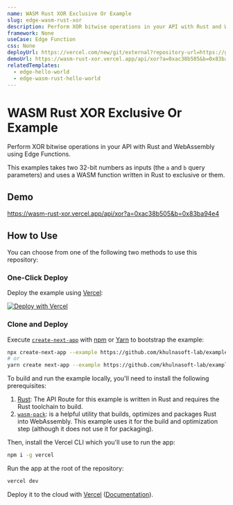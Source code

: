 ```yaml
---
name: WASM Rust XOR Exclusive Or Example
slug: edge-wasm-rust-xor
description: Perform XOR bitwise operations in your API with Rust and WebAssembly using Edge Functions.
framework: None
useCase: Edge Function
css: None
deployUrl: https://vercel.com/new/git/external?repository-url=https://github.com/khulnasoft-lab/examples/tree/main/edge-functions/wasm-rust-xor&project-name=edge-wasm-rust-xor&repository-name=edge-wasm-rust-xor
demoUrl: https://wasm-rust-xor.vercel.app/api/xor?a=0xac38b505&b=0x83ba94e4
relatedTemplates:
  - edge-hello-world
  - edge-wasm-rust-hello-world
---
```


# WASM Rust XOR Exclusive Or Example

Perform XOR bitwise operations in your API with Rust and WebAssembly using Edge Functions.

This examples takes two 32-bit numbers as inputs (the `a` and `b` query parameters) and uses a WASM function written in Rust to exclusive or them.

## Demo

https://wasm-rust-xor.vercel.app/api/xor?a=0xac38b505&b=0x83ba94e4

## How to Use

You can choose from one of the following two methods to use this repository:

### One-Click Deploy

Deploy the example using [Vercel](https://vercel.com?utm_source=github&utm_medium=readme&utm_campaign=vercel-examples):

[![Deploy with Vercel](https://vercel.com/button)](https://vercel.com/new/git/external?repository-url=https://github.com/khulnasoft-lab/examples/tree/main/edge-functions/wasm-rust-xor&project-name=edge-wasm-rust-xor&repository-name=edge-wasm-rust-xor)

### Clone and Deploy

Execute [`create-next-app`](https://github.com/khulnasoft-lab/next.js/tree/main/packages/create-next-app) with [npm](https://docs.npmjs.com/cli/init) or [Yarn](https://yarnpkg.com/lang/en/docs/cli/create/) to bootstrap the example:

```bash
npx create-next-app --example https://github.com/khulnasoft-lab/examples/tree/main/edge-functions/wasm-rust-xor edge-wasm-rust-xor
# or
yarn create next-app --example https://github.com/khulnasoft-lab/examples/tree/main/edge-functions/wasm-rust-xor edge-wasm-rust-xor
```

To build and run the example locally, you'll need to install the following prerequisites:

1. [Rust](https://www.rust-lang.org/tools/install): The API Route for this example is written in Rust and requires the Rust toolchain to build.
2. [`wasm-pack`](https://rustwasm.github.io/wasm-pack/installer/): is a helpful utility that builds, optimizes and packages Rust into WebAssembly. This example uses it for the build and optimization step (although it does not use it for packaging).

Then, install the Vercel CLI which you'll use to run the app:

```bash
npm i -g vercel
```

Run the app at the root of the repository:

```bash
vercel dev
```

Deploy it to the cloud with [Vercel](https://vercel.com/new?utm_source=github&utm_medium=readme&utm_campaign=edge-middleware-eap) ([Documentation](https://nextjs.org/docs/deployment)).
